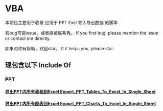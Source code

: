 # VBA
本项目主要用于收录 应用于 PPT Exel 导入导出数据 的脚本

有bug可提issue，或者直接联系我。
If you find bug, please mention the issue or contact me directly.

如果对你有帮助，欢迎star。
If it helps you, please star.

## 现包含以下 Include Of

### PPT
#### [导出PPT内所有表格到Excel Export_PPT_Tables_To_Excel_In_Single_Sheet](/Export_PPT_Tables_To_Excel_In_Single_Sheet.vba)
#### [导出PPT内所有图表到Excel Export_PPT_Charts_To_Excel_In_Single_Sheet](/Export_PPT_Charts_To_Excel_In_Single_Sheet.vba)